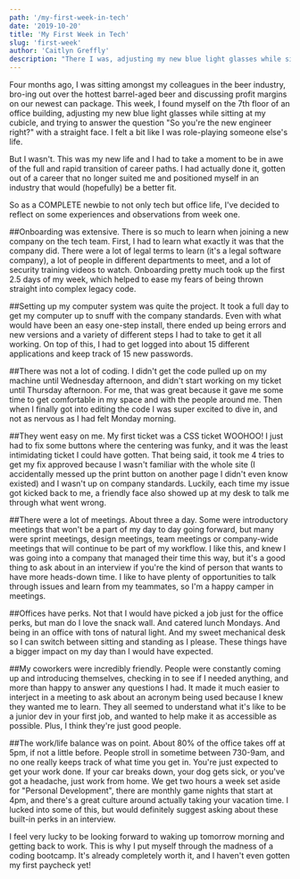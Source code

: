 ```yaml
---
path: '/my-first-week-in-tech'
date: '2019-10-20'
title: 'My First Week in Tech'
slug: 'first-week'
author: 'Caitlyn Greffly'
description: "There I was, adjusting my new blue light glasses while sitting at my cubicle, and trying to answer the question 'So you/'re the new engineer right?' with a straight face. I felt a bit like I was role-playing someone else/'s life, but I wasn't."
---
```


Four months ago, I was sitting amongst my colleagues in the beer industry, bro-ing out over the hottest barrel-aged beer and discussing profit margins on our newest can package. This week, I found myself on the 7th floor of an office building, adjusting my new blue light glasses while sitting at my cubicle, and trying to answer the question "So you're the new engineer right?" with a straight face. I felt a bit like I was role-playing someone else's life.

But I wasn't. This was my new life and I had to take a moment to be in awe of the full and rapid transition of career paths. I had actually done it, gotten out of a career that no longer suited me and positioned myself in an industry that would (hopefully) be a better fit.

So as a COMPLETE newbie to not only tech but office life, I've decided to reflect on some experiences and observations from week one.

##Onboarding was extensive.
There is so much to learn when joining a new company on the tech team. First, I had to learn what exactly it was that the company did. There were a lot of legal terms to learn (it's a legal software company), a lot of people in different departments to meet, and a lot of security training videos to watch. Onboarding pretty much took up the first 2.5 days of my week, which helped to ease my fears of being thrown straight into complex legacy code.

##Setting up my computer system was quite the project.
It took a full day to get my computer up to snuff with the company standards. Even with what would have been an easy one-step install, there ended up being errors and new versions and a variety of different steps I had to take to get it all working. On top of this, I had to get logged into about 15 different applications and keep track of 15 new passwords.

##There was not a lot of coding.
I didn't get the code pulled up on my machine until Wednesday afternoon, and didn't start working on my ticket until Thursday afternoon. For me, that was great because it gave me some time to get comfortable in my space and with the people around me. Then when I finally got into editing the code I was super excited to dive in, and not as nervous as I had felt Monday morning.

##They went easy on me.
My first ticket was a CSS ticket WOOHOO! I just had to fix some buttons where the centering was funky, and it was the least intimidating ticket I could have gotten. That being said, it took me 4 tries to get my fix approved because I wasn't familiar with the whole site (I accidentally messed up the print button on another page I didn't even know existed) and I wasn't up on company standards. Luckily, each time my issue got kicked back to me, a friendly face also showed up at my desk to talk me through what went wrong.

##There were a lot of meetings.
About three a day. Some were introductory meetings that won't be a part of my day to day going forward, but many were sprint meetings, design meetings, team meetings or company-wide meetings that will continue to be part of my workflow. I like this, and knew I was going into a company that managed their time this way, but it's a good thing to ask about in an interview if you're the kind of person that wants to have more heads-down time. I like to have plenty of opportunities to talk through issues and learn from my teammates, so I'm a happy camper in meetings.

##Offices have perks.
Not that I would have picked a job just for the office perks, but man do I love the snack wall. And catered lunch Mondays. And being in an office with tons of natural light. And my sweet mechanical desk so I can switch between sitting and standing as I please. These things have a bigger impact on my day than I would have expected.

##My coworkers were incredibly friendly.
People were constantly coming up and introducing themselves, checking in to see if I needed anything, and more than happy to answer any questions I had. It made it much easier to interject in a meeting to ask about an acronym being used because I knew they wanted me to learn. They all seemed to understand what it's like to be a junior dev in your first job, and wanted to help make it as accessible as possible. Plus, I think they're just good people.

##The work/life balance was on point.
About 80% of the office takes off at 5pm, if not a little before. People stroll in sometime between 730-9am, and no one really keeps track of what time you get in. You're just expected to get your work done. If your car breaks down, your dog gets sick, or you've got a headache, just work from home. We get two hours a week set aside for "Personal Development", there are monthly game nights that start at 4pm, and there's a great culture around actually taking your vacation time. I lucked into some of this, but would definitely suggest asking about these built-in perks in an interview.

I feel very lucky to be looking forward to waking up tomorrow morning and getting back to work. This is why I put myself through the madness of a coding bootcamp. It's already completely worth it, and I haven't even gotten my first paycheck yet!
